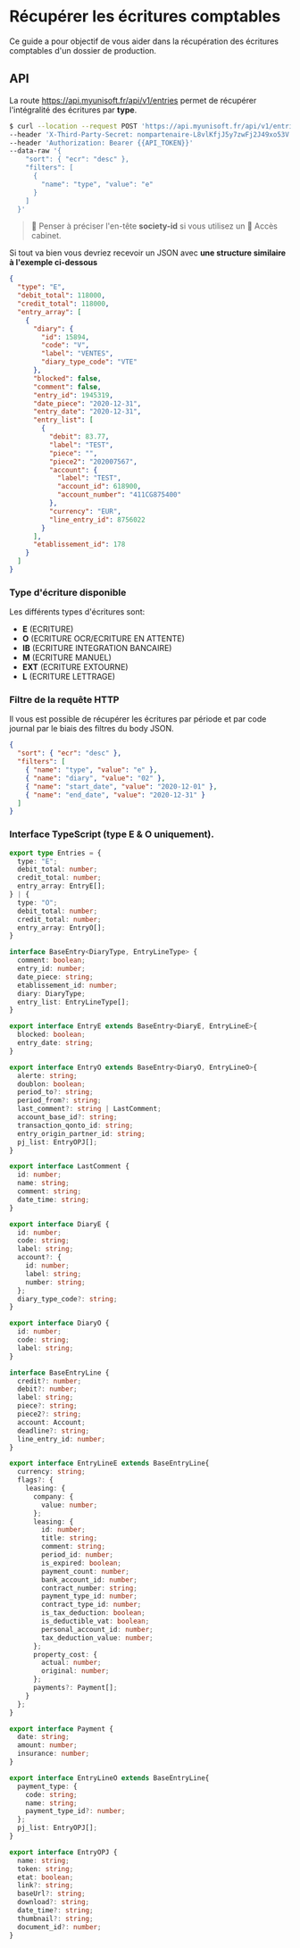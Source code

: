 # Récupérer les écritures comptables

Ce guide a pour objectif de vous aider dans la récupération des écritures comptables d'un dossier de production.

## API

La route https://api.myunisoft.fr/api/v1/entries permet de récupérer l'intégralité des écritures par **type**.

```bash
$ curl --location --request POST 'https://api.myunisoft.fr/api/v1/entries' \
--header 'X-Third-Party-Secret: nompartenaire-L8vlKfjJ5y7zwFj2J49xo53V' \
--header 'Authorization: Bearer {{API_TOKEN}}'
--data-raw '{
    "sort": { "ecr": "desc" },
    "filters": [
      {
        "name": "type", "value": "e"
      }
    ]
  }'
```

> 👀 Penser à préciser l'en-tête **society-id** si vous utilisez un 🔹 Accès cabinet.

Si tout va bien vous devriez recevoir un JSON avec **une structure similaire à l'exemple ci-dessous**

```json
{
  "type": "E",
  "debit_total": 118000,
  "credit_total": 118000,
  "entry_array": [
    {
      "diary": {
        "id": 15894,
        "code": "V",
        "label": "VENTES",
        "diary_type_code": "VTE"
      },
      "blocked": false,
      "comment": false,
      "entry_id": 1945319,
      "date_piece": "2020-12-31",
      "entry_date": "2020-12-31",
      "entry_list": [
        {
          "debit": 83.77,
          "label": "TEST",
          "piece": "",
          "piece2": "202007567",
          "account": {
            "label": "TEST",
            "account_id": 618900,
            "account_number": "411CG875400"
          },
          "currency": "EUR",
          "line_entry_id": 8756022
        }
      ],
      "etablissement_id": 178
    }
  ]
}
```

### Type d'écriture disponible

Les différents types d'écritures sont:

- **E** (ECRITURE)
- **O** (ECRITURE OCR/ECRITURE EN ATTENTE)
- **IB** (ECRITURE INTEGRATION BANCAIRE)
- **M** (ECRITURE MANUEL)
- **EXT** (ECRITURE EXTOURNE)
- **L** (ECRITURE LETTRAGE)

### Filtre de la requête HTTP

Il vous est possible de récupérer les écritures par période et par code journal par le biais des filtres du body JSON.

```json
{
  "sort": { "ecr": "desc" },
  "filters": [
    { "name": "type", "value": "e" },
    { "name": "diary", "value": "02" },
    { "name": "start_date", "value": "2020-12-01" },
    { "name": "end_date", "value": "2020-12-31" }
  ]
}
```

### Interface TypeScript (type E & O uniquement).

```ts
export type Entries = {
  type: "E";
  debit_total: number;
  credit_total: number;
  entry_array: EntryE[];
} | {
  type: "O";
  debit_total: number;
  credit_total: number;
  entry_array: EntryO[];
}

interface BaseEntry<DiaryType, EntryLineType> {
  comment: boolean;
  entry_id: number;
  date_piece: string;
  etablissement_id: number;
  diary: DiaryType;
  entry_list: EntryLineType[];
}

export interface EntryE extends BaseEntry<DiaryE, EntryLineE>{
  blocked: boolean;
  entry_date: string;
}

export interface EntryO extends BaseEntry<DiaryO, EntryLineO>{
  alerte: string;
  doublon: boolean;
  period_to?: string;
  period_from?: string;
  last_comment?: string | LastComment;
  account_base_id?: string;
  transaction_qonto_id: string;
  entry_origin_partner_id: string;
  pj_list: EntryOPJ[];
}

export interface LastComment {
  id: number;
  name: string;
  comment: string;
  date_time: string;
}

export interface DiaryE {
  id: number;
  code: string;
  label: string;
  account?: {
    id: number;
    label: string;
    number: string;
  };
  diary_type_code?: string;
}

export interface DiaryO {
  id: number;
  code: string;
  label: string;
}

interface BaseEntryLine {
  credit?: number;
  debit?: number;
  label: string;
  piece?: string;
  piece2?: string;
  account: Account;
  deadline?: string;
  line_entry_id: number;
}

export interface EntryLineE extends BaseEntryLine{
  currency: string;
  flags?: {
    leasing: {
      company: {
        value: number;
      };
      leasing: {
        id: number;
        title: string;
        comment: string;
        period_id: number;
        is_expired: boolean;
        payment_count: number;
        bank_account_id: number;
        contract_number: string;
        payment_type_id: number;
        contract_type_id: number;
        is_tax_deduction: boolean;
        is_deductible_vat: boolean;
        personal_account_id: number;
        tax_deduction_value: number;
      };
      property_cost: {
        actual: number;
        original: number;
      };
      payments?: Payment[];
    }
  };
}

export interface Payment {
  date: string;
  amount: number;
  insurance: number;
}

export interface EntryLineO extends BaseEntryLine{
  payment_type: {
    code: string;
    name: string;
    payment_type_id?: number;
  };
  pj_list: EntryOPJ[];
}

export interface EntryOPJ {
  name: string;
  token: string;
  etat: boolean;
  link?: string;
  baseUrl?: string;
  download?: string;
  date_time?: string;
  thumbnail?: string;
  document_id?: number;
}
```
